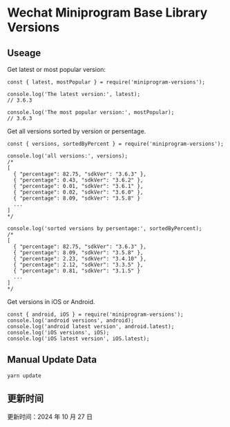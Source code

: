 
# Wechat Miniprogram Base Library Versions

## Useage

Get latest or most popular version:

```;
const { latest, mostPopular } = require('miniprogram-versions');

console.log('The latest version:', latest);
// 3.6.3

console.log('The most popular version:', mostPopular);
// 3.6.3

```

Get all versions sorted by version or persentage.

```
const { versions, sortedByPercent } = require('miniprogram-versions');

console.log('all versions:', versions);
/*
[
  { "percentage": 82.75, "sdkVer": "3.6.3" },
  { "percentage": 0.43, "sdkVer": "3.6.2" },
  { "percentage": 0.01, "sdkVer": "3.6.1" },
  { "percentage": 0.02, "sdkVer": "3.6.0" },
  { "percentage": 8.09, "sdkVer": "3.5.8" }
  ...
]
*/

console.log('sorted versions by persentage:', sortedByPercent);
/*
[
  { "percentage": 82.75, "sdkVer": "3.6.3" },
  { "percentage": 8.09, "sdkVer": "3.5.8" },
  { "percentage": 2.23, "sdkVer": "3.4.10" },
  { "percentage": 2.12, "sdkVer": "3.3.5" },
  { "percentage": 0.81, "sdkVer": "3.1.5" }
  ...
]
*/
```

Get versions in iOS or Android.

```
const { android, iOS } = require('miniprogram-versions');
console.log('android versions', android);
console.log('android latest version', android.latest);
console.log('iOS versions', iOS);
console.log('iOS latest version', iOS.latest);
```

## Manual Update Data

```
yarn update
```

## 更新时间

更新时间：2024 年 10 月 27 日

